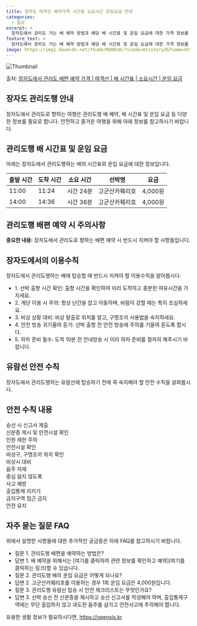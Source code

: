 ```yaml
---
title: 장자도 여객선 예약가격 시간표 소요시간 운임요금 안내
categories:
  - 일상
excerpt: >
  장자도에서 관리도 가는 배 예약 방법과 해당 배 시간표 및 운임 요금에 대한 가격 정보를 안내 드리겠습니다. 안전하고 재밋는 관리도행 여행을 위해 아래 정보 참고하시기 바랍니다. 관리도행 배편 예약하기 👈 클릭장자도에서 관리도행 배 시간표출발 시간도착 시간소요 시간선박명요금11:0011:240시간 24분고군산카훼리호4,000원14:0014:360시간 36분고군산카훼리호4,000원관리도행 배편 예약하기 👈 클릭장자도에서 관리도행 여객선 탑승 시 이용수칙장자도에서 관리도행하는 여객선에 탑승할 때 반드시 지켜야 할 이용수칙을 알아봅시다. 중요한 내용: 1. 선박 출항 시간 확인: 출항 시간을 확인하여 미리 도착하고 충분한 여유시간을 가지세요. 2. 계단 이용 시 주의: 항상 난간을 잡고 이동하며, 바람이 강할..
feature_text: >
  장자도에서 관리도 가는 배 예약 방법과 해당 배 시간표 및 운임 요금에 대한 가격 정보를 안내 드리겠습니다. 안전하고 재밋는 관리도행 여행을 위해 아래 정보 참고하시기 바랍니다. 관리도행 배편 예약하기 👈 클릭장자도에서 관리도행 배 시간표출발 시간도착 시간소요 시간선박명요금11:0011:240시간 24분고군산카훼리호4,000원14:0014:360시간 36분고군산카훼리호4,000원관리도행 배편 예약하기 👈 클릭장자도에서 관리도행 여객선 탑승 시 이용수칙장자도에서 관리도행하는 여객선에 탑승할 때 반드시 지켜야 할 이용수칙을 알아봅시다. 중요한 내용: 1. 선박 출항 시간 확인: 출항 시간을 확인하여 미리 도착하고 충분한 여유시간을 가지세요. 2. 계단 이용 시 주의: 항상 난간을 잡고 이동하며, 바람이 강할..
image: https://img1.daumcdn.net/thumb/R800x0/?scode=mtistory2&fname=https%3A%2F%2Fblog.kakaocdn.net%2Fdn%2Ft6CsM%2FbtsHBBZv3Py%2Fur4likAK3O0cOKkX6o6Bmk%2Fimg.webp
---
```


![Thumbnail](https://img1.daumcdn.net/thumb/R800x0/?scode=mtistory2&fname=https%3A%2F%2Fblog.kakaocdn.net%2Fdn%2Ft6CsM%2FbtsHBBZv3Py%2Fur4likAK3O0cOKkX6o6Bmk%2Fimg.webp)

<p>출처: <a href="https://opensis.kr/entry/%EC%9E%A5%EC%9E%90%EB%8F%84%EC%97%90%EC%84%9C-%EA%B4%80%EB%A6%AC%EB%8F%84-%EB%B0%B0%ED%8E%B8-%EC%98%88%EC%95%BD-%EA%B0%80%EA%B2%A9-%EC%97%AC%EA%B0%9D%EC%84%A0-%EB%B0%B0-%EC%8B%9C%EA%B0%84%ED%91%9C-%EC%86%8C%EC%9A%94%EC%8B%9C%EA%B0%84-%EC%9A%B4%EC%9E%84-%EC%9A%94%EA%B8%88" rel="dofollow">장자도에서 관리도 배편 예약 가격 | 여객선 | 배 시간표 | 소요시간 | 운임 요금</a> </p>

## 장자도 관리도행 안내



장자도에서 관리도로 향하는 여행은 관리도행 배 예약, 배 시간표 및 운임 요금 등 다양한 정보를 필요로 합니다. 안전하고 즐거운 여행을 위해
아래 정보를 참고하시기 바랍니다.



## 관리도행 배 시간표 및 운임 요금

아래는 장자도에서 관리도행하는 배의 시간표와 운임 요금에 대한 정보입니다.

**출발 시간** | **도착 시간** | **소요 시간** | **선박명** | **요금**  
---|---|---|---|---  
11:00 | 11:24 | 시간 24분 | 고군산카훼리호 | 4,000원  
14:00 | 14:36 | 시간 36분 | 고군산카훼리호 | 4,000원  
  


## 관리도행 배편 예약 시 주의사항

**중요한 내용:** 장자도에서 관리도로 향하는 배편 예약 시 반드시 지켜야 할 사항들입니다.

## 장자도에서의 이용수칙

장자도에서 관리도행하는 배에 탑승할 때 반드시 지켜야 할 이용수칙을 알아봅시다.

  * 1\. 선박 출항 시간 확인: 출항 시간을 확인하여 미리 도착하고 충분한 여유시간을 가지세요.
  * 2\. 계단 이용 시 주의: 항상 난간을 잡고 이동하며, 바람이 강할 때는 특히 조심하세요.
  * 3\. 비상 상황 대비: 비상 탈출로 위치를 알고, 구명조끼 사용법을 숙지하세요.
  * 4\. 안전 방송 귀기울여 듣기: 선박 출항 전 안전 방송에 주의를 기울여 듣도록 합시다.
  * 5\. 하차 준비 필수: 도착 10분 전 안내방송 시 미리 하차 준비를 철저히 해주시기 바랍니다.

## 유람선 안전 수칙

장자도에서 관리도행하는 유람선에 탑승하기 전에 꼭 숙지해야 할 안전 수칙을 살펴봅시다.

**안전 수칙 내용**  
---  
승선 시 신고서 제출  
신분증 제시 및 안전시설 확인  
인원 제한 주의  
안전시설 확인  
비상구, 구명조끼 위치 확인  
비상시 대비  
음주 자제  
중심 잃지 않도록  
사고 예방  
출입통제 지키기  
금지구역 접근 금지  
안전 유지  
  
## 자주 묻는 질문 FAQ

위에서 설명한 사항들에 대한 추가적인 궁금증은 아래 FAQ를 참고하시기 바랍니다.

  * 질문 1. 관리도행 배편을 예약하는 방법은?
  * 답변 1. 배 예약을 위해서는 [여기를 클릭하여 관련 정보를 확인하고 예약](여기를 클릭하는 링크)할 수 있습니다.
  * 질문 2. 관리도행 배의 운임 요금은 어떻게 되나요?
  * 답변 2. 고군산카훼리호를 이용하는 경우 1회 운임 요금은 4,000원입니다.
  * 질문 3. 관리도행 유람선 탑승 시 안전 체크리스트는 무엇인가요?
  * 답변 3. 선박 승선 전 신분증을 제시하고 승선 신고서를 작성해야 하며, 출입통제구역에는 무단 출입하지 않고 과도한 음주를 삼가고 안전사고에 주의해야 합니다.



 

유용한 생활 정보가 필요하시다면, <a href="https://opensis.kr" rel="dofollow">https://opensis.kr</a>


